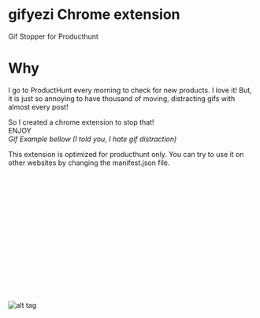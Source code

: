 # gifyezi Chrome extension
Gif Stopper for Producthunt


# Why

I go to ProductHunt every morning to check for new products. I love it!
But, it is just so annoying to have thousand of moving, distracting gifs with almost every post!

So I created a chrome extension to stop that!
<br />
ENJOY
<br />
_Gif Example bellow (I told you, I hate gif distraction)_

This extension is optimized for producthunt only. You can try to use it on other websites by changing the manifest.json file.
<br />
<br />
<br />
<br />
<br />
<br />
<br />
<br />
<br />
<br />
<br />
<br />
<br />
<br />
<br />
<br />
<br />
![alt tag](https://github.com/dhayhak/gifyezi-Producthunt-Gif-Stopper-/blob/master/2016-12-06_10h25_43.gif)
